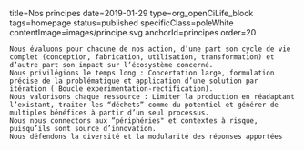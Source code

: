 title=Nos principes
date=2019-01-29
type=org_openCiLife_block
tags=homepage
status=published
specificClass=poleWhite
contentImage=images/principe.svg
anchorId=principes
order=20
~~~~~~
Nous évaluons pour chacune de nos action, d’une part son cycle de vie complet (conception, fabrication, utilisation, transformation) et d’autre part son impact sur l’écosystème concerné. 
Nous privilégions le temps long : Concertation large, formulation précise de la problématique et application d’une solution par itération ( Boucle experimentation-rectification).
Nous valorisons chaque ressource : Limiter la production en réadaptant l’existant, traiter les “déchets” comme du potentiel et générer de multiples bénéfices à partir d’un seul processus.
Nous nous connectons aux “périphéries" et contextes à risque, puisqu’ils sont source d’innovation. 
Nous défendons la diversité et la modularité des réponses apportées
